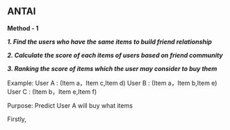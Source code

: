 ## ANTAI

**Method - 1**

***1. Find the users who have the same items to build friend relationship***

***2. Calculate the score of each items of users based on friend community***

***3. Ranking the score of items which the user may consider to buy them***

Example: 
User A : (Item a，Item c,Item d)
User B : (Item a，Item b,Item e)
User C : (Item b，Item e,Item f)

Purpose: Predict User A will buy what items

Firstly,
